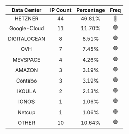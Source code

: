 | Data Center | IP Count | Percentage | Freq |
|:------------:|:--------:|:-----------:|:-----:|
| HETZNER | 44 | 46.81% | 🔴 |
| Google-Cloud | 11 | 11.70% | 🟢 |
| DIGITALOCEAN | 8 | 8.51% | 🟢 |
| OVH | 7 | 7.45% | 🟢 |
| MEVSPACE | 4 | 4.26% | 🟢 |
| AMAZON | 3 | 3.19% | 🟢 |
| Contabo | 3 | 3.19% | 🟢 |
| IKOULA | 2 | 2.13% | 🟢 |
| IONOS | 1 | 1.06% | 🟢 |
| Netcup | 1 | 1.06% | 🟢 |
| OTHER | 10 | 10.64% | 🟢 |
